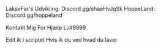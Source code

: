 LakseFar's Udvikling: Discord.gg/shaeHvJqSk
HoppeLand: Discord.gg/hoppeland

Kontakt Mig For Hjælp Lｼ#9999

Edit ik i scriptet Hvis ik du ved hvad du laver
